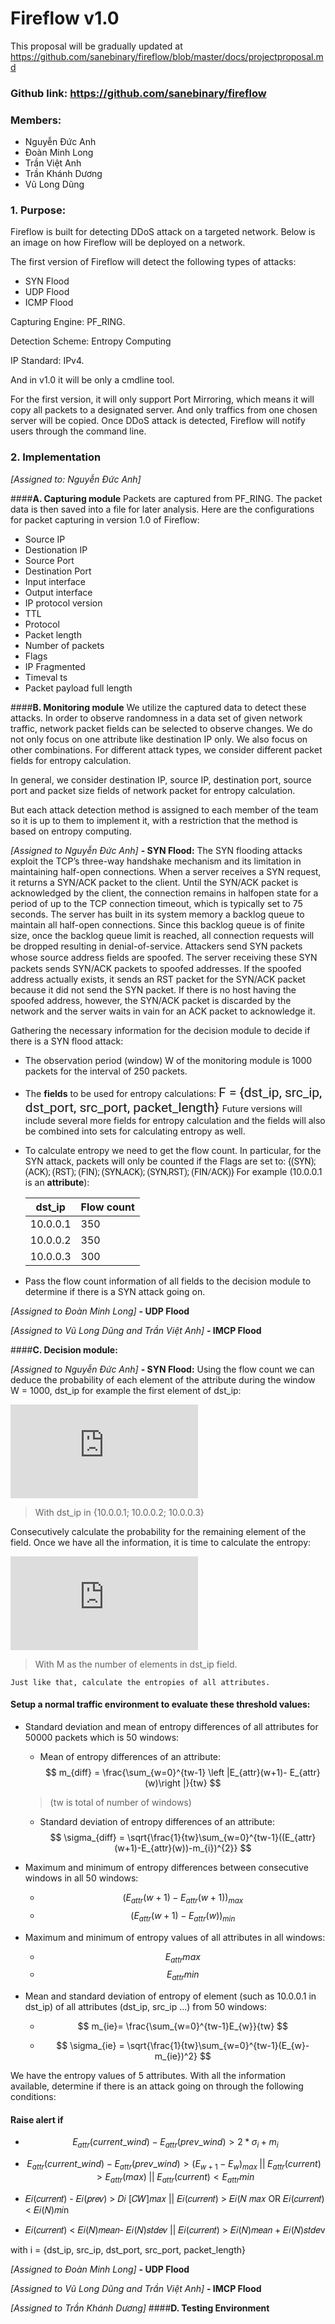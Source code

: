 # Fireflow v1.0
This proposal will be gradually updated at https://github.com/sanebinary/fireflow/blob/master/docs/projectproposal.md
### Github link: https://github.com/sanebinary/fireflow
### Members:
- Nguyễn Đức Anh
- Đoàn Minh Long
- Trần Việt Anh
- Trần Khánh Dương
- Vũ Long Dũng

### 1. Purpose:
Fireflow is built for detecting DDoS attack on a targeted network. Below is an image on how Fireflow will be deployed on a network.

The first version of Fireflow will detect the following types of attacks:

- SYN Flood
- UDP Flood
- ICMP Flood

Capturing Engine: PF_RING.

Detection Scheme: Entropy Computing

IP Standard: IPv4.

And in v1.0 it will be only a cmdline tool. 

For the first version, it will only support Port Mirroring, which means it will copy all packets to a designated server. And only traffics from one chosen server will be copied. Once DDoS attack is detected, Fireflow will notify users through the command line.

### 2. Implementation

*[Assigned to: Nguyễn Đức Anh]*

####**A. Capturing module** 
Packets are captured from PF_RING. The packet data is then saved into a file for later analysis. Here are the configurations for packet capturing in version 1.0 of Fireflow: 
- Source IP
- Destionation IP
- Source Port
- Destination Port
- Input interface
- Output interface
- IP protocol version
- TTL
- Protocol 
- Packet length
- Number of packets
- Flags
- IP Fragmented
- Timeval ts
- Packet payload full length      

####**B. Monitoring module**
We utilize the captured data to detect these attacks. In order to observe randomness in a data set of given network traffic, network packet fields can be selected to observe changes. We do not only focus on one attribute like destination IP only. We also focus on other combinations. For different attack types, we consider different packet fields for entropy calculation. 

In general, we consider destination IP, source IP, destination port, source port and packet size
fields of network packet for entropy calculation. 

But each attack detection method is assigned to each member of the team so it is up to them to implement it, with a restriction that the method is based on entropy computing.

*[Assigned to Nguyễn Đức Anh]*
**- SYN Flood:** 
The SYN flooding attacks exploit the TCP’s three-way handshake mechanism and its limitation in maintaining half-open connections. When a server receives a SYN request, it returns a SYN/ACK packet to the client. Until the SYN/ACK packet is acknowledged by the client, the connection remains in halfopen state for a period of up to the TCP connection timeout, which is typically set to 75 seconds. The server has built in its system memory a backlog queue to maintain all half-open connections. Since this backlog queue is of finite size, once the backlog queue limit is reached, all connection requests will be dropped resulting in denial-of-service.
Attackers send SYN packets whose source address ﬁelds are spoofed. The server receiving these SYN packets sends SYN/ACK packets to spoofed addresses. If the spoofed address actually exists, it sends an RST packet for the SYN/ACK packet because it did not send the SYN packet. If there is no host having the spoofed address, however, the SYN/ACK packet is discarded by the network and the server waits in vain for an ACK packet to acknowledge it.

Gathering the necessary information for the decision module to decide if there is a SYN flood attack:
- The observation period (window) W of the monitoring module is 1000 packets for the interval of 250 packets.
- The **fields** to be used for entropy calculations:
    <span style="font-family:Roboto; font-size:1.5em;">F = {dst_ip, src_ip, dst_port, src_port, packet_length} </span>
    Future versions will include several more fields for entropy calculation and the fields will also be combined into sets for calculating entropy as well.
- To calculate entropy we need to get the flow count. In particular, for the SYN attack, packets will only be counted if the Flags are set to: <span style="font-family:Roboto; font-size:1em;"> {(SYN); (ACK); (RST); (FIN); (SYN,ACK); (SYN,RST); (FIN/ACK)} </span>
    For example (10.0.0.1 is an **attribute**):

    |  dst_ip | Flow count  |
    |---------|-------------|
    |10.0.0.1 |   350       |
    |10.0.0.2 |   350       |
    |10.0.0.3 |   300       |

- Pass the flow count information of all fields to the decision module to determine if there is a SYN attack going on.

*[Assigned to Đoàn Minh Long]*
**- UDP Flood**

*[Assigned to Vũ Long Dũng and Trần Việt Anh]*
**- IMCP Flood**

####**C. Decision module:**

*[Assigned to Nguyễn Đức Anh]*
**- SYN Flood:**
Using the flow count we can deduce the probability of each element of the attribute during the window W = 1000, dst_ip for example the first element of dst_ip:

![Equation](https://latex.codecogs.com/gif.latex?P_%7Bdst%5C_ip_%7Bn%7D%7D%20%3D%20F%28dst%5C_ip_%7Bn%7D%29/W)

> With dst_ip in {10.0.0.1; 10.0.0.2; 10.0.0.3}

Consecutively calculate the probability for the remaining element of the field. Once we have all the information, it is time to calculate the entropy:

![Equation](https://latex.codecogs.com/gif.latex?E_%7Bdst%5C_ip%7D%20%3D%20-%5Csum_%7Bn%3D0%7D%5E%7BM-1%7DP_%7Bdst%5C_ip_%7Bn%7D%7Dlog%28P_%7Bdst%5C_ip_%7Bn%7D%7D%29)

> With M as the number of elements in dst_ip field.    

    Just like that, calculate the entropies of all attributes.

#### Setup a normal traffic environment to evaluate these threshold values:

- Standard deviation and mean of entropy differences of all attributes for 50000 packets which is 50 windows:
    - Mean of entropy differences of an attribute: 
    $$ m_{diff} = \frac{\sum_{w=0}^{tw-1} \left |E_{attr}(w+1)- E_{attr}(w)\right |}{tw} $$

    > (tw is total of number of windows)

    - Standard deviation of entropy differences of an attribute:
    $$ \sigma_{diff} = \sqrt{\frac{1}{tw}\sum_{w=0}^{tw-1}((E_{attr}(w+1)-E_{attr}(w))-m_{i})^{2}} $$

- Maximum and minimum of entropy differences between consecutive windows in all 50 windows:
    - $$ (E_{attr}(w+1)-E_{attr}(w+1))_{max} $$
    - $$ (E_{attr}(w+1)-E_{attr}(w))_{min} $$

- Maximum and minimum of entropy values of all attributes in all windows:
    - $$ E_{attr}max$$
    - $$ E_{attr}min$$

- Mean and standard deviation of entropy of element (such as 10.0.0.1 in dst_ip) of all attributes (dst_ip, src_ip ...) from 50 windows:

    -  $$ m_{ie}= \frac{\sum_{w=0}^{tw-1}E_{w}}{tw} $$
    
    - $$ \sigma_{ie} = \sqrt{\frac{1}{tw}\sum_{w=0}^{tw-1}(E_{w}-m_{ie})^2} $$

We have the entropy values of 5 attributes. With all the information available, determine if there is an attack going on through the following conditions:

#### Raise alert if
- $$ E_{attr}(current\_wind) - E_{attr}(prev\_wind) > 2 * \sigma_{i} + m_{i} $$
- $$ E_{attr}(current\_wind) - E_{attr}(prev\_wind) > (E_{w+1}-E_{w})_{max} \; || \; E_{attr}(current) > E_{attr}(max) \; || \; E_{attr}(current) < E_{attr}min$$ 

- 𝐸𝑖(𝑐𝑢𝑟𝑟𝑒𝑛𝑡) - 𝐸𝑖(𝑝𝑟𝑒𝑣) > 𝐷𝑖 [𝐶𝑊]𝑚𝑎𝑥 || 𝐸𝑖(𝑐𝑢𝑟𝑟𝑒𝑛𝑡) > 𝐸𝑖(𝑁 𝑚𝑎𝑥 OR 𝐸𝑖(𝑐𝑢𝑟𝑟𝑒𝑛𝑡) < 𝐸𝑖(𝑁)𝑚𝑖n

- 𝐸𝑖(𝑐𝑢𝑟𝑟𝑒𝑛𝑡) < 𝐸𝑖(𝑁)𝑚𝑒𝑎𝑛- 𝐸𝑖(𝑁)𝑠𝑡𝑑𝑒𝑣 || 𝐸𝑖(𝑐𝑢𝑟𝑟𝑒𝑛𝑡) > 𝐸𝑖(𝑁)𝑚𝑒𝑎𝑛 + 𝐸𝑖(𝑁)𝑠𝑡𝑑𝑒v

with i = {dst_ip, src_ip, dst_port, src_port, packet_length}

*[Assigned to Đoàn Minh Long]*
**- UDP Flood**

*[Assigned to Vũ Long Dũng and Trần Việt Anh]*
**- IMCP Flood**


*[Assigned to Trần Khánh Dương]*
####**D. Testing Environment** 

